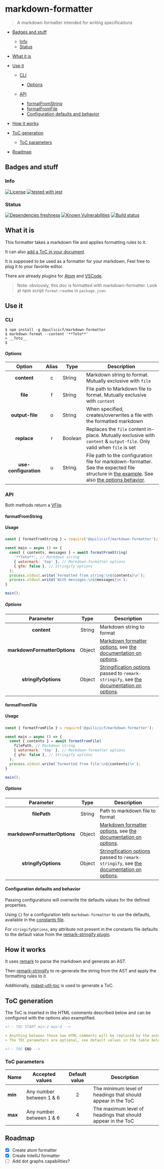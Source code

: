 <!-- Formatted by https://github.com/quilicicf/markdown-formatter -->

# markdown-formatter

> A markdown formatter intended for writing specifications

<!-- TOC START min:2 max: 4 -->

* [Badges and stuff](#badges-and-stuff)

  * [Info](#info)
  * [Status](#status)

* [What it is](#what-it-is)

* [Use it](#use-it)

  * [CLI](#cli)

    * [Options](#options)

  * [API](#api)

    * [formatFromString](#formatfromstring)
    * [formatFromFile](#formatfromfile)
    * [Configuration defaults and behavior](#configuration-defaults-and-behavior)

* [How it works](#how-it-works)

* [ToC generation](#toc-generation)

  * [ToC parameters](#toc-parameters)

* [Roadmap](#roadmap)

<!-- TOC END -->

## Badges and stuff

### Info

[![License](https://img.shields.io/badge/License-Apache%202.0-blue.svg)](https://opensource.org/licenses/Apache-2.0)
[![tested with jest](https://img.shields.io/badge/tested_with-jest-99424f.svg)](https://github.com/facebook/jest)

### Status

[![Dependencies freshness](https://img.shields.io/depfu/quilicicf/markdown-formatter)](https://depfu.com/repos/github/quilicicf/markdown-formatter)
[![Known Vulnerabilities](https://snyk.io/test/github/quilicicf/markdown-formatter/badge.svg)](https://snyk.io/test/github/quilicicf/markdown-formatter)
[![Build status](https://travis-ci.org/quilicicf/markdown-formatter.svg?branch=master)](https://travis-ci.org/quilicicf/markdown-formatter/builds)

## What it is

This formatter takes a markdown file and applies formatting rules to it.

It can also [add a ToC in your document](#toc-generation).

It is supposed to be used as a formatter for your markdown. Feel free to plug it to your favorite editor.

There are already plugins for [Atom](https://atom.io/packages/markdown-spec-formatter) and [VSCode](https://marketplace.visualstudio.com/items?itemName=quilicicf.markdown-spec-formatter).

> Note: obviously, this doc is formatted with markdown-formatter. Look at npm script `format:readme` in `package.json`.

## Use it

### CLI

```shell
$ npm install -g @quilicicf/markdown-formatter
$ markdown-format --content '**Toto**'
> __Toto__
$
```

#### Options

|         Option        | Alias | Type    | Description                                                                                                                                                                                                       |
| :-------------------: | :---: | ------- | ----------------------------------------------------------------------------------------------------------------------------------------------------------------------------------------------------------------- |
|      __content__      |   c   | String  | Markdown string to format. Mutually exclusive with `file`                                                                                                                                                         |
|        __file__       |   f   | String  | File path to Markdown file to format. Mutually exclusive with `content`                                                                                                                                           |
|    __output-file__    |   o   | String  | When specified, creates/overwrites a file with the formatted markdown                                                                                                                                             |
|      __replace__      |   r   | Boolean | Replaces the `file` content in-place. Mutually exclusive with `content` & `output-file`. Only valid when `file` is set                                                                                            |
| __use-configuration__ |   u   | String  | File path to the configuration file for markdown-formatter. See the expected file structure in [the example](./configurationExample.json). See also [the options behavior](#configuration-defaults-and-behavior). |

### API

Both methods return a [VFile](https://github.com/vfile/vfile#api).

#### formatFromString

##### Usage

```js
const { formatFromString } = require('@quilicicf/markdown-formatter');

const main = async () => {
  const { contents, messages } = await formatFromString(
    '**Toto**', // Markdown string
    { watermark: 'top' }, // Markdown-formatter options
    { gfm: false }, // Stringify options
  );
  process.stdout.write(`Formatted from string:\n${contents}\n`);
  process.stdout.write(`With messages:\n${messages}\n`);
}

main();
```

##### Options

|           Parameter          |  Type  | Description                                                                                                                                                                                                     |
| :--------------------------: | :----: | --------------------------------------------------------------------------------------------------------------------------------------------------------------------------------------------------------------- |
|          __content__         | String | Markdown string to format                                                                                                                                                                                       |
| __markdownFormatterOptions__ | Object | [Markdown formatter options](./index.d.ts), see [the documentation on options](#configuration-defaults-and-behavior).                                                                                           |
|     __stringifyOptions__     | Object | [Stringification options](https://github.com/remarkjs/remark/tree/master/packages/remark-stringify#api) passed to `remark-stringify`, see [the documentation on options](#configuration-defaults-and-behavior). |

#### formatFromFile

##### Usage

```js
const { formatFromFile } = require('@quilicicf/markdown-formatter');

const main = async () => {
  const { contents } = await formatFromFile(
    filePath, // Markdown string
    { watermark: 'top' }, // Markdown-formatter options
    { gfm: false }, // Stringify options
  );
  process.stdout.write(`Formatted from file:\n${contents}\n`);
}

main();
```

##### Options

|           Parameter          |  Type  | Description                                                                                                                                                                                                     |
| :--------------------------: | :----: | --------------------------------------------------------------------------------------------------------------------------------------------------------------------------------------------------------------- |
|         __filePath__         | String | Path to markdown file to format                                                                                                                                                                                 |
| __markdownFormatterOptions__ | Object | [Markdown formatter options](./index.d.ts), see [the documentation on options](#configuration-defaults-and-behavior).                                                                                           |
|     __stringifyOptions__     | Object | [Stringification options](https://github.com/remarkjs/remark/tree/master/packages/remark-stringify#api) passed to `remark-stringify`, see [the documentation on options](#configuration-defaults-and-behavior). |

#### Configuration defaults and behavior

Passing configurations will overwrite the defaults values for the defined properties.

Using `{}` for a configuration tells `markdown-formatter` to use the defaults, available in the [constants file](./lib/constants.js).

For `stringifyOptions`, any attribute not present in the constants file defaults to the default value from the [remark-stringify plugin](https://github.com/remarkjs/remark/tree/master/packages/remark-stringify#api).

## How it works

It uses [remark](https://www.npmjs.com/package/remark) to parse the markdown and generate an AST.

Then [remark-stringify](https://www.npmjs.com/package/remark-stringify) to re-generate the string from the AST and apply the formatting rules to it.

Additionally, [mdast-util-toc](https://www.npmjs.com/package/mdast-util-toc) is used to generate a ToC.

## ToC generation

The ToC is inserted in the HTML comments described below and can be configured with the options also examplified.

```markdown
<!-- TOC START min:2 max:4 -->

> Anything between those two HTML comments will be replaced by the auto-generated ToC.
> The TOC parameters are optional, see default values in the table below

<!-- TOC END -->
```

### ToC parameters

| Name    | Accepted values          | Default value | Description                                                 |
| ------- | ------------------------ | :-----------: | ----------------------------------------------------------- |
| __min__ | Any number between 1 & 6 |       2       | The minimum level of headings that should appear in the ToC |
| __max__ | Any number between 1 & 6 |       4       | The maximum level of headings that should appear in the ToC |

## Roadmap

* [x] Create atom formatter
* [x] Create IntelliJ formatter
* [ ] Add dot graphs capabilities?
